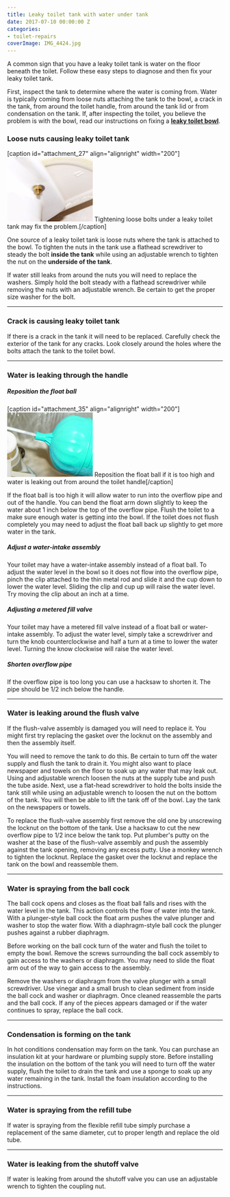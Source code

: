 ```yaml
---
title: Leaky toilet tank with water under tank
date: 2017-07-10 00:00:00 Z
categories:
- toilet-repairs
coverImage: IMG_4424.jpg
---
```


A common sign that you have a leaky toilet tank is water on the floor beneath the toilet. Follow these easy steps to diagnose and then fix your leaky toilet tank.

First, inspect the tank to determine where the water is coming from. Water is typically coming from loose nuts attaching the tank to the bowl, a crack in the tank, from around the toilet handle, from around the tank lid or from condensation on the tank. If, after inspecting the toilet, you believe the problem is with the bowl, read our instructions on fixing a **[leaky toilet bowl](http://fixatoilet.com/leaky-toilet-bowl/)**.

### Loose nuts causing leaky toilet tank

\[caption id="attachment\_27" align="alignright" width="200"\]![Leaky toilet tank bolts](assets/images/bolts.jpg) Tightening loose bolts under a leaky toilet tank may fix the problem.\[/caption\]

One source of a leaky toilet tank is loose nuts where the tank is attached to the bowl. To tighten the nuts in the tank use a flathead screwdriver to steady the bolt **inside the tank** while using an adjustable wrench to tighten the nut on the **underside of the tank**.

If water still leaks from around the nuts you will need to replace the washers. Simply hold the bolt steady with a flathead screwdriver while removing the nuts with an adjustable wrench. Be certain to get the proper size washer for the bolt.

* * *

### Crack is causing leaky toilet tank

If there is a crack in the tank it will need to be replaced. Carefully check the exterior of the tank for any cracks. Look closely around the holes where the bolts attach the tank to the toilet bowl.

* * *

### Water is leaking through the handle

##### Reposition the float ball

\[caption id="attachment\_35" align="alignright" width="200"\]![Leaky toilet tank from float ball](assets/images/floatball.jpg) Reposition the float ball if it is too high and water is leaking out from around the toilet handle\[/caption\]

If the float ball is too high it will allow water to run into the overflow pipe and out of the handle. You can bend the float arm down slightly to keep the water about 1 inch below the top of the overflow pipe. Flush the toilet to a make sure enough water is getting into the bowl. If the toilet does not flush completely you may need to adjust the float ball back up slightly to get more water in the tank.

##### Adjust a water-intake assembly

Your toilet may have a water-intake assembly instead of a float ball. To adjust the water level in the bowl so it does not flow into the overflow pipe, pinch the clip attached to the thin metal rod and slide it and the cup down to lower the water level. Sliding the clip and cup up will raise the water level. Try moving the clip about an inch at a time.

##### Adjusting a metered fill valve

Your toilet may have a metered fill valve instead of a float ball or water-intake assembly. To adjust the water level, simply take a screwdriver and turn the knob counterclockwise and half a turn at a time to lower the water level. Turning the know clockwise will raise the water level.

##### Shorten overflow pipe

If the overflow pipe is too long you can use a hacksaw to shorten it. The pipe should be 1/2 inch below the handle.

* * *

### Water is leaking around the flush valve

If the flush-valve assembly is damaged you will need to replace it. You might first try replacing the gasket over the locknut on the assembly and then the assembly itself.

You will need to remove the tank to do this. Be certain to turn off the water supply and flush the tank to drain it. You might also want to place newspaper and towels on the floor to soak up any water that may leak out. Using and adjustable wrench loosen the nuts at the supply tube and push the tube aside. Next, use a flat-head screwdriver to hold the bolts inside the tank still while using an adjustable wrench to loosen the nut on the bottom of the tank. You will then be able to lift the tank off of the bowl. Lay the tank on the newspapers or towels.

To replace the flush-valve assembly first remove the old one by unscrewing the locknut on the bottom of the tank. Use a hacksaw to cut the new overflow pipe to 1/2 ince below the tank top. Put plumber's putty on the washer at the base of the flush-valve assembly and push the assembly against the tank opening, removing any excess putty. Use a monkey wrench to tighten the locknut. Replace the gasket over the locknut and replace the tank on the bowl and reassemble them.

* * *

### Water is spraying from the ball cock

The ball cock opens and closes as the float ball falls and rises with the water level in the tank. This action controls the flow of water into the tank. With a plunger-style ball cock the float arm pushes the valve plunger and washer to stop the water flow. With a diaphragm-style ball cock the plunger pushes against a rubber diaphragm.

Before working on the ball cock turn of the water and flush the toilet to empty the bowl. Remove the screws surrounding the ball cock assembly to gain access to the washers or diaphragm. You may need to slide the float arm out of the way to gain access to the assembly.

Remove the washers or diaphragm from the valve plunger with a small screwdriver. Use vinegar and a small brush to clean sediment from inside the ball cock and washer or diaphragm. Once cleaned reassemble the parts and the ball cock. If any of the pieces appears damaged or if the water continues to spray, replace the ball cock.

* * *

### Condensation is forming on the tank

In hot conditions condensation may form on the tank. You can purchase an insulation kit at your hardware or plumbing supply store. Before installing the insulation on the bottom of the tank you will need to turn off the water supply, flush the toilet to drain the tank and use a sponge to soak up any water remaining in the tank. Install the foam insulation according to the instructions.

* * *

### Water is spraying from the refill tube

If water is spraying from the flexible refill tube simply purchase a replacement of the same diameter, cut to proper length and replace the old tube.

* * *

### Water is leaking from the shutoff valve

If water is leaking from around the shutoff valve you can use an adjustable wrench to tighten the coupling nut.
